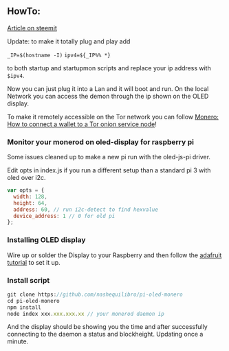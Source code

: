 ## HowTo:

[Article on steemit](https://steemit.com/monero/@nashequilibro/howto-monero-node-behind-tor-with-oled-display-on-a-raspberry-pi)

Update: to make it totally plug and play add 

`_IP=$(hostname -I)`
`ipv4=${_IP%% *}`

to both startup and startupmon scripts and replace your ip address with `$ipv4`.

Now you can just plug it into a Lan and it will boot and run.
On the local Network you can access the demon through the ip shown on the OLED display.

To make it remotely accessible on the Tor network you can follow [Monero: How to connect a wallet to a Tor onion service node](https://garlicgambit.wordpress.com/2017/01/15/monero-how-to-connect-wallet-to-tor-onion-service-node/)!

### Monitor your monerod on oled-display for raspberry pi

Some issues cleaned up to make a new pi run with the oled-js-pi driver.

Edit opts in index.js if you run a different setup than a standard pi 3 with oled over i2c.

```javascript
var opts = {
  width: 128,
  height: 64,
  address: 60, // run i2c-detect to find hexvalue
  device_address: 1 // 0 for old pi
};
```

### Installing OLED display

Wire up or solder the Display to your Raspberry and then follow the [adafruit tutorial](https://learn.adafruit.com/adafruits-raspberry-pi-lesson-4-gpio-setup/configuring-i2c) to set it up.

### Install script

```javascript
git clone https://github.com/nashequilibro/pi-oled-monero
cd pi-oled-monero
npm install
node index xxx.xxx.xxx.xx // your monerod daemon ip
```

And the display should be showing you the time and after successfully connecting to the daemon a status and blockheight. Updating once a minute.
